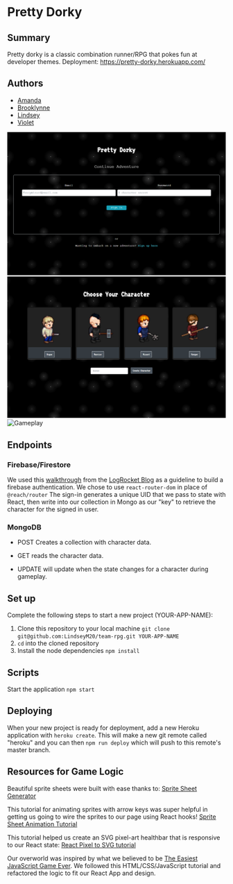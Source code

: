 # Pretty Dorky

## Summary
Pretty dorky is a classic combination runner/RPG that pokes fun at developer themes.
Deployment: https://pretty-dorky.herokuapp.com/

## Authors
- [Amanda](https://github.com/aanderson120 "Amanda's Github")
- [Brooklynne](https://github.com/Izzle "Brooklynne's Github")
- [Lindsey](https://github.com/LindseyM20 "Lindsey's Github")
- [Violet](https://github.com/violettaval "Violet's Github")


![Game's signin page in browser](./client/public/images/PD-signin.png)
![Game's landing page in browser](./client/public/images/PD-landing.png)
![Gameplay](./client/public/images/Pretty-Dorky.gif)

## Endpoints
### Firebase/Firestore

We used this [walkthrough](https://blog.logrocket.com/user-authentication-firebase-react-apps/) from the [LogRocket Blog](https://logrocket.com/) as a guideline to build a firebase authentication.
We chose to use `react-router-dom` in place of `@reach/router`
The sign-in generates a unique UID that we pass to state with React, then write into our collection in Mongo as our "key" to retrieve the character for the signed in user.

### MongoDB 
* POST Creates a collection with character data.

* GET reads the character data.

* UPDATE will update when the state changes for a character during gameplay.

## Set up

Complete the following steps to start a new project (YOUR-APP-NAME):

1. Clone this repository to your local machine `git clone git@github.com:LindseyM20/team-rpg.git YOUR-APP-NAME`
2. `cd` into the cloned repository
3. Install the node dependencies `npm install`

## Scripts

Start the application `npm start`

## Deploying

When your new project is ready for deployment, add a new Heroku application with `heroku create`. This will make a new git remote called "heroku" and you can then `npm run deploy` which will push to this remote's master branch.

## Resources for Game Logic

Beautiful sprite sheets were built with ease thanks to:
[Sprite Sheet Generator](https://github.com/Gaurav0/Universal-LPC-Spritesheet-Character-Generator)

This tutorial for animating sprites with arrow keys was super helpful in getting us going to wire the sprites to our page using React hooks!
[Sprite Sheet Animation Tutorial](https://www.youtube.com/watch?v=DqpPgK13oEM)

This tutorial helped us create an SVG pixel-art healthbar that is responsive to our React state:
[React Pixel to SVG tutorial](https://www.youtube.com/watch?v=GhjAxQtABtE)

Our overworld was inspired by what we believed to be [The Easiest JavaScript Game Ever](https://www.youtube.com/watch?v=bG2BmmYr9NQ&list=WL&index=6&t=272s). We followed this HTML/CSS/JavaScript tutorial and refactored the logic to fit our React App and design.
